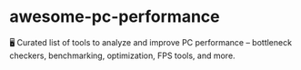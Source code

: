 # awesome-pc-performance
🖥️ Curated list of tools to analyze and improve PC performance – bottleneck checkers, benchmarking, optimization, FPS tools, and more.
